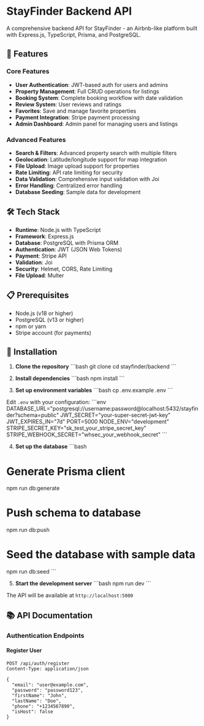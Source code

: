# StayFinder Backend API

A comprehensive backend API for StayFinder - an Airbnb-like platform built with Express.js, TypeScript, Prisma, and PostgreSQL.

## 🚀 Features

### Core Features
- **User Authentication**: JWT-based auth for users and admins
- **Property Management**: Full CRUD operations for listings
- **Booking System**: Complete booking workflow with date validation
- **Review System**: User reviews and ratings
- **Favorites**: Save and manage favorite properties
- **Payment Integration**: Stripe payment processing
- **Admin Dashboard**: Admin panel for managing users and listings

### Advanced Features
- **Search & Filters**: Advanced property search with multiple filters
- **Geolocation**: Latitude/longitude support for map integration
- **File Upload**: Image upload support for properties
- **Rate Limiting**: API rate limiting for security
- **Data Validation**: Comprehensive input validation with Joi
- **Error Handling**: Centralized error handling
- **Database Seeding**: Sample data for development

## 🛠 Tech Stack

- **Runtime**: Node.js with TypeScript
- **Framework**: Express.js
- **Database**: PostgreSQL with Prisma ORM
- **Authentication**: JWT (JSON Web Tokens)
- **Payment**: Stripe API
- **Validation**: Joi
- **Security**: Helmet, CORS, Rate Limiting
- **File Upload**: Multer

## 📋 Prerequisites

- Node.js (v18 or higher)
- PostgreSQL (v13 or higher)
- npm or yarn
- Stripe account (for payments)

## 🔧 Installation

1. **Clone the repository**
\`\`\`bash
git clone <repository-url>
cd stayfinder/backend
\`\`\`

2. **Install dependencies**
\`\`\`bash
npm install
\`\`\`

3. **Set up environment variables**
\`\`\`bash
cp .env.example .env
\`\`\`

Edit `.env` with your configuration:
\`\`\`env
DATABASE_URL="postgresql://username:password@localhost:5432/stayfinder?schema=public"
JWT_SECRET="your-super-secret-jwt-key"
JWT_EXPIRES_IN="7d"
PORT=5000
NODE_ENV="development"
STRIPE_SECRET_KEY="sk_test_your_stripe_secret_key"
STRIPE_WEBHOOK_SECRET="whsec_your_webhook_secret"
\`\`\`

4. **Set up the database**
\`\`\`bash
# Generate Prisma client
npm run db:generate

# Push schema to database
npm run db:push

# Seed the database with sample data
npm run db:seed
\`\`\`

5. **Start the development server**
\`\`\`bash
npm run dev
\`\`\`

The API will be available at `http://localhost:5000`

## 📚 API Documentation

### Authentication Endpoints

#### Register User
```http
POST /api/auth/register
Content-Type: application/json

{
  "email": "user@example.com",
  "password": "password123",
  "firstName": "John",
  "lastName": "Doe",
  "phone": "+1234567890",
  "isHost": false
}
